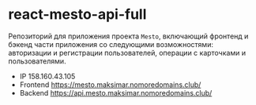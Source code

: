 # react-mesto-api-full
Репозиторий для приложения проекта `Mesto`, включающий фронтенд и бэкенд части приложения со следующими возможностями: авторизации и регистрации пользователей, операции с карточками и пользователями.
  
* IP 158.160.43.105
* Frontend https://mesto.maksimar.nomoredomains.club/
* Backend https://api.mesto.maksimar.nomoredomains.club/
